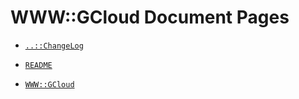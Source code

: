# WWW::GCloud Document Pages

  - [`..::ChangeLog`](ChangeLog.md)

  - [`README`](README.md)

  - [`WWW::GCloud`](docs/md/WWW/GCloud.md)
